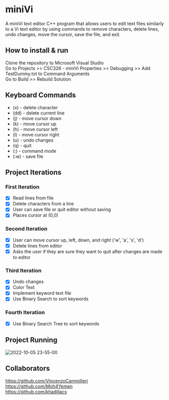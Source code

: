 # miniVi
A miniVi text editor C++ program that allows users to edit text files similarly to a Vi text editor by using commands to remove characters, delete lines, undo changes, move the cursor, save the file, and exit.

## How to install & run
Clone the repository to Microsoft Visual Studio</br>
Go to Projects >> CSC326 - miniVi Properties >> Debugging >> Add TestDummy.txt to Command Arguments</br>
Go to Build >> Rebuild Solution</br>

## Keyboard Commands
- (x) - delete character
- (dd) - delete current line
- (j) - move cursor down
- (k) - move cursor up
- (h) - move cursor left
- (l) - move cursor right
- (u) - undo changes
- (q) - quit
- (:) - command mode
- (:w) - save file

## Project Iterations
### First Iteration
- [x] Read lines from file
- [x] Delete characters from a line
- [x] User can save file or quit editor without saving
- [x] Places cursor at (0,0)

### Second Iteration
- [x] User can move cursor up, left, down, and right ('w', 'a', 's', 'd')
- [x] Delete lines from editor
- [x] Asks the user if they are sure they want to quit after changes are made to editor

### Third Iteration
- [x] Undo changes
- [x] Color Text
- [x] Implement keyword text file
- [x] Use Binary Search to sort keywords

### Fourth Iteration
- [x] Use Binary Search Tree to sort keywords

## Project Running
![2022-10-05 23-55-00](https://user-images.githubusercontent.com/60550186/194211526-f4cff117-8c7f-4f4e-a933-ab30e9541b76.gif)

## Collaborators
https://github.com/VincenzoCammilleri </br>
https://github.com/Moh4Yemen </br>
https://github.com/khadillacs
